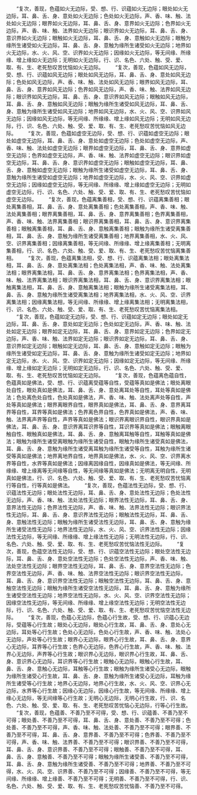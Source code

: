 <!-- { "loadSidebar": true } -->
　　“复次，善现，色蕴如火无边际，受、想、行、识蕴如火无边际；眼处如火无边际，耳、鼻、舌、身、意处如火无边际；色处如火无边际，声、香、味、触、法处如火无边际；眼界如火无边际，耳、鼻、舌、身、意界如火无边际；色界如火无边际，声、香、味、触、法界如火无边际；眼识界如火无边际，耳、鼻、舌、身、意识界如火无边际；眼触如火无边际，耳、鼻、舌、身、意触如火无边际；眼触为缘所生诸受如火无边际，耳、鼻、舌、身、意触为缘所生诸受如火无边际；地界如火无边际，水、火、风、空、识界如火无边际；因缘如火无边际，等无间缘、所缘缘、增上缘如火无边际；无明如火无边际，行、识、名色、六处、触、受、爱、取、有、生、老死愁叹苦忧恼如火无边际。
　　“复次，善现，色蕴如风无边际，受、想、行、识蕴如风无边际；眼处如风无边际，耳、鼻、舌、身、意处如风无边际；色处如风无边际，声、香、味、触、法处如风无边际；眼界如风无边际，耳、鼻、舌、身、意界如风无边际；色界如风无边际，声、香、味、触、法界如风无边际；眼识界如风无边际，耳、鼻、舌、身、意识界如风无边际；眼触如风无边际，耳、鼻、舌、身、意触如风无边际；眼触为缘所生诸受如风无边际，耳、鼻、舌、身、意触为缘所生诸受如风无边际；地界如风无边际，水、火、风、空、识界如风无边际；因缘如风无边际，等无间缘、所缘缘、增上缘如风无边际；无明如风无边际，行、识、名色、六处、触、受、爱、取、有、生、老死愁叹苦忧恼如风无边际。
　　“复次，善现，色蕴如虚空无边际，受、想、行、识蕴如虚空无边际；眼处如虚空无边际，耳、鼻、舌、身、意处如虚空无边际；色处如虚空无边际，声、香、味、触、法处如虚空无边际；眼界如虚空无边际，耳、鼻、舌、身、意界如虚空无边际；色界如虚空无边际，声、香、味、触、法界如虚空无边际；眼识界如虚空无边际，耳、鼻、舌、身、意识界如虚空无边际；眼触如虚空无边际，耳、鼻、舌、身、意触如虚空无边际；眼触为缘所生诸受如虚空无边际，耳、鼻、舌、身、意触为缘所生诸受如虚空无边际；地界如虚空无边际，水、火、风、空、识界如虚空无边际；因缘如虚空无边际，等无间缘、所缘缘、增上缘如虚空无边际；无明如虚空无边际，行、识、名色、六处、触、受、爱、取、有、生、老死愁叹苦忧恼如虚空无边际。
　　“复次，善现，色蕴离集善相，受、想、行、识蕴离集善相；眼处离集善相，耳、鼻、舌、身、意处离集善相；色处离集善相，声、香、味、触、法处离集善相；眼界离集善相，耳、鼻、舌、身、意界离集善相；色界离集善相，声、香、味、触、法界离集善相；眼识界离集善相，耳、鼻、舌、身、意识界离集善相；眼触离集善相，耳、鼻、舌、身、意触离集善相；眼触为缘所生诸受离集善相，耳、鼻、舌、身、意触为缘所生诸受离集善相；地界离集善相，水、火、风、空、识界离集善相；因缘离集善相，等无间缘、所缘缘、增上缘离集善相；无明离集善相，行、识、名色、六处、触、受、爱、取、有、生、老死愁叹苦忧恼离集善相。
　　“复次，善现，色蕴离集法相，受、想、行、识蕴离集法相；眼处离集法相，耳、鼻、舌、身、意处离集法相；色处离集法相，声、香、味、触、法处离集法相；眼界离集法相，耳、鼻、舌、身、意界离集法相；色界离集法相，声、香、味、触、法界离集法相；眼识界离集法相，耳、鼻、舌、身、意识界离集法相；眼触离集法相，耳、鼻、舌、身、意触离集法相；眼触为缘所生诸受离集法相，耳、鼻、舌、身、意触为缘所生诸受离集法相；地界离集法相，水、火、风、空、识界离集法相；因缘离集法相，等无间缘、所缘缘、增上缘离集法相；无明离集法相，行、识、名色、六处、触、受、爱、取、有、生、老死愁叹苦忧恼离集法相。
　　“复次，善现，色蕴如定无边际，受、想、行、识蕴如定无边际；眼处如定无边际，耳、鼻、舌、身、意处如定无边际；色处如定无边际，声、香、味、触、法处如定无边际；眼界如定无边际，耳、鼻、舌、身、意界如定无边际；色界如定无边际，声、香、味、触、法界如定无边际；眼识界如定无边际，耳、鼻、舌、身、意识界如定无边际；眼触如定无边际，耳、鼻、舌、身、意触如定无边际；眼触为缘所生诸受如定无边际，耳、鼻、舌、身、意触为缘所生诸受如定无边际；地界如定无边际，水、火、风、空、识界如定无边际；因缘如定无边际，等无间缘、所缘缘、增上缘如定无边际；无明如定无边际，行、识、名色、六处、触、受、爱、取、有、生、老死愁叹苦忧恼如定无边际。
　　“复次，善现，色蕴离色蕴自性，色蕴真如是佛法，受、想、行、识蕴离受蕴等自性，受蕴等真如是佛法；眼处离眼处自性，眼处真如是佛法，耳、鼻、舌、身、意处离耳处等自性，耳处等真如是佛法；色处离色处自性，色处真如是佛法，声、香、味、触、法处离声处等自性，声处等真如是佛法；眼界离眼界自性，眼界真如是佛法，耳、鼻、舌、身、意界离耳界等自性，耳界等真如是佛法；色界离色界自性，色界真如是佛法，声、香、味、触、法界离声界等自性，声界等真如是佛法；眼识界离眼识界自性，眼识界真如是佛法，耳、鼻、舌、身、意识界离耳识界等自性，耳识界等真如是佛法；眼触离眼触自性、眼触真如是佛法，耳、鼻、舌、身、意触离耳触等自性，耳触等真如是佛法；眼触为缘所生诸受离眼触为缘所生诸受自性，眼触为缘所生诸受真如是佛法，耳、鼻、舌、身、意触为缘所生诸受离耳触为缘所生诸受等自性，耳触为缘所生诸受等真如是佛法；地界离地界自性，地界真如是佛法，水、火、风、空、识界离水界等自性，水界等真如是佛法；因缘离因缘自性，因缘真如是佛法，等无间缘、所缘缘、增上缘离等无间缘等自性，等无间缘等真如是佛法；无明离无明自性，无明真如是佛法，行、识、名色、六处、触、受、爱、取、有、生、老死愁叹苦忧恼离行等自性，行等真如是佛法。
　　“复次，善现，色蕴法性无边际，受、想、行、识蕴法性无边际；眼处法性无边际，耳、鼻、舌、身、意处法性无边际；色处法性无边际，声、香、味、触、法处法性无边际；眼界法性无边际，耳、鼻、舌、身、意界法性无边际；色界法性无边际，声、香、味、触、法界法性无边际；眼识界法性无边际，耳、鼻、舌、身、意识界法性无边际；眼触法性无边际，耳、鼻、舌、身、意触法性无边际；眼触为缘所生诸受法性无边际，耳、鼻、舌、身、意触为缘所生诸受法性无边际；地界法性无边际，水、火、风、空、识界法性无边际；因缘法性无边际，等无间缘、所缘缘、增上缘法性无边际；无明法性无边际，行、识、名色、六处、触、受、爱、取、有、生、老死愁叹苦忧恼法性无边际。
　　“复次，善现，色蕴空法性无边际，受、想、行、识蕴空法性无边际；眼处空法性无边际，耳、鼻、舌、身、意处空法性无边际；色处空法性无边际，声、香、味、触、法处空法性无边际；眼界空法性无边际，耳、鼻、舌、身、意界空法性无边际；色界空法性无边际，声、香、味、触、法界空法性无边际；眼识界空法性无边际，耳、鼻、舌、身、意识界空法性无边际；眼触空法性无边际，耳、鼻、舌、身、意触空法性无边际；眼触为缘所生诸受空法性无边际，耳、鼻、舌、身、意触为缘所生诸受空法性无边际；地界空法性无边际，水、火、风、空、识界空法性无边际；因缘空法性无边际，等无间缘、所缘缘、增上缘空法性无边际；无明空法性无边际，行、识、名色、六处、触、受、爱、取、有、生、老死愁叹苦忧恼空法性无边际。
　　“复次，善现，色蕴心无边际，色蕴心行生故，受、想、行、识蕴心无边际，受蕴等心行生故；眼处心无边际，眼处心行生故，耳、鼻、舌、身、意处心无边际，耳处等心行生故；色处心无边际，色处心行生故，声、香、味、触、法处心无边际，声处等心行生故；眼界心无边际，眼界心行生故，耳、鼻、舌、身、意界心无边际，耳界等心行生故；色界心无边际，色界心行生故，声、香、味、触、法界心无边际，声界等心行生故；眼识界心无边际，眼识界心行生故，耳、鼻、舌、身、意识界心无边际，耳识界等心行生故；眼触心无边际，眼触心行生故，耳、鼻、舌、身、意触心无边际，耳触等心行生故；眼触为缘所生诸受心无边际，眼触为缘所生诸受心行生故，耳、鼻、舌、身、意触为缘所生诸受心无边际，耳触为缘所生诸受等心行生故；地界心无边际，地界心行生故，水、火、风、空、识界心无边际，水界等心行生故；因缘心无边际，因缘心行生故，等无间缘、所缘缘、增上缘心无边际，等无间缘等心行生故；无明心无边际，无明心行生故，行、识、名色、六处、触、受、爱、取、有、生、老死愁叹苦忧恼心无边际，行等心行生故。
　　“复次，善现，色蕴善、不善乃至不可得，受、想、行、识蕴善、不善乃至不可得；眼处善、不善乃至不可得，耳、鼻、舌、身、意处善、不善乃至不可得；色处善、不善乃至不可得，声、香、味、触、法处善、不善乃至不可得；眼界善、不善乃至不可得，耳、鼻、舌、身、意界善、不善乃至不可得；色界善、不善乃至不可得，声、香、味、触、法界善、不善乃至不可得；眼识界善、不善乃至不可得，耳、鼻、舌、身、意识界善、不善乃至不可得；眼触善、不善乃至不可得，耳、鼻、舌、身、意触善、不善乃至不可得；眼触为缘所生诸受善、不善乃至不可得，耳、鼻、舌、身、意触为缘所生诸受善、不善乃至不可得；地界善、不善乃至不可得，水、火、风、空、识界善、不善乃至不可得；因缘善、不善乃至不可得，等无间缘、所缘缘、增上缘善、不善乃至不可得；无明善、不善乃至不可得，行、识、名色、六处、触、受、爱、取、有、生、老死愁叹苦忧恼善、不善乃至不可得。
